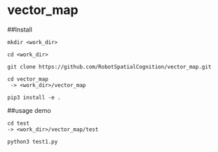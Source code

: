 # vector_map

##Install

```
mkdir <work_dir>

cd <work_dir>

git clone https://github.com/RobotSpatialCognition/vector_map.git

cd vector_map
 -> <work_dir>/vector_map
 
pip3 install -e .
```


##usage demo
```
cd test
-> <work_dir>/vector_map/test

python3 test1.py
```
